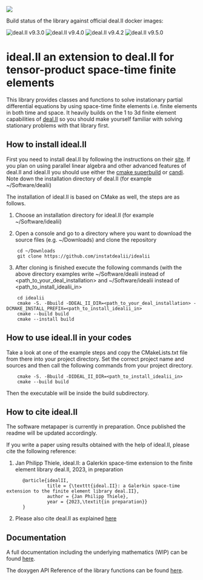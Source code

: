 <!---
Copyright (C) 2022 - 2023 by the ideal.II authors

This file is part of the ideal.II library.

The ideal.II library is free software; you can use it, redistribute
it, and/or modify it under the terms of the GNU Lesser General
Public License as published by the Free Software Foundation; either
version 3.0 of the License, or (at your option) any later version.
The full text of the license can be found in the file LICENSE.md at
the top level directory of ideal.II.
--->
[![](https://img.shields.io/badge/docs-dev-blue.svg)](https://instatdealii.github.io/idealii/dev)

Build status of the library against official deal.II docker images:

![deal.II v9.3.0](https://github.com/instatdealii/idealii/actions/workflows/dealii930.yml/badge.svg)
![deal.II v9.4.0](https://github.com/instatdealii/idealii/actions/workflows/dealii940.yml/badge.svg)
![deal.II v9.4.2](https://github.com/instatdealii/idealii/actions/workflows/dealii942.yml/badge.svg)
![deal.II v9.5.0](https://github.com/instatdealii/idealii/actions/workflows/dealii950.yml/badge.svg)


# ideal.II an extension to deal.II for tensor-product space-time finite elements
This library provides classes and functions to solve instationary partial differential equations by 
using space-time finite elements i.e. finite elements in both time and space. 
It heavily builds on the 1 to 3d finite element capabilities of [deal.II](www.dealii.org) 
so you should make yourself familiar with solving stationary problems with that library first.


## How to install ideal.II
First you need to install deal.II by following the instructions on their [site](https://dealii.org/current/readme.html).
If you plan on using parallel linear algebra and other advanced features of deal.II and ideal.II 
you should use either the [cmake superbuild](www.github.com/jpthiele/dealii-cmake-superbuild) or [candi](www.github.com/dealii/candi). 
Note down the installation directory of deal.II (for example ~/Software/dealii)

The installation of ideal.II is based on CMake as well, the steps are as follows.

1. Choose an installation directory for ideal.II (for example ~/Software/idealii)

2. Open a console and go to a directory where you want to download the source files (e.g. ~/Downloads) and clone the repository 

~~~~~
    cd ~/Downloads
    git clone https://github.com/instatdealii/idealii
~~~~~

3. After cloning is finished execute the following commands (with the above directory examples write
  ~/Software/dealii instead of <path_to_your_deal_installation> and ~/Software/idealii instead of <path_to_install_idealii_in>
 
~~~~~
    cd idealii   
    cmake -S. -Bbuild -DDEAL_II_DIR=<path_to_your_deal_installation> -DCMAKE_INSTALL_PREFIX=<path_to_install_idealii_in> 
    cmake --build build
    cmake --install build
~~~~~

## How to use ideal.II in your codes
Take a look at one of the example steps and copy the CMakeLists.txt file from there into your project directory. 
Set the correct project name and sources and then call the following commands from your project directory.

~~~~~
    cmake -S. -Bbuild -DIDEAL_II_DIR=<path_to_install_idealii_in>
    cmake --build build
~~~~~

Then the executable will be inside the build subdirectory. 

## How to cite ideal.II
The software metapaper is currently in preparation. Once published the readme will be updated accordingly.

If you write a paper using results obtained with the help of ideal.II, please cite the following reference: 

1. Jan Philipp Thiele, 
   ideal.II: a Galerkin space-time extension to the finite element library deal.II,
   2023, in preparation
   
~~~~~
      @article{idealII,
               title = {\texttt{ideal.II}: a Galerkin space-time extension to the finite element library deal.II},
               author = {Jan Philipp Thiele},
               year = {2023,\textit{in preparation}}
      }
~~~~~
   
2. Please also cite deal.II as explained [here](https://dealii.org/publications.html)
    
## Documentation
A full documentation including the underlying mathematics (WIP)
can be found [here](https://instatdealii.github.io/idealii/dev).

The doxygen API Reference of the library functions can be found 
[here](https://instatdealii.github.io/idealii/dev/doxygen).



 
